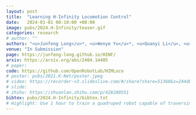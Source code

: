 ```yaml
---
layout: post
title:  "Learning H-Infinity Locomotion Control"
date:   2024-01-01 00:10:00 +00:00
image: pubs/2024.H-Infinity/teaser.gif
categories: research
# author: ""
authors: "<u>Junfeng Long</u>*, <u>Wenye Yu</u>*, <u>Quanyi Li</u>, <u>Zirui Wang</u>, Dahua Lin, <strong>Jiangmiao Pang</strong><sup>&dagger;</sup>"
venue: "In Submission"
page: https://junfeng-long.github.io/HINF/
arxiv: https://arxiv.org/abs/2404.14405
# paper: 
code: https://github.com/OpenRobotLab/HIMLoco
# poster: pubs/2021.K-Net/poster.jpeg
# video: https://recorder-v3.slideslive.com/#/share?share=51360&s=244d89a2-1418-4fd5-89fe-dc9616fc6efd
# slide:
# zhihu: https://zhuanlan.zhihu.com/p/428280551
bibtex: pubs/2024.H-Infinity/bibtex.txt
# Highlight: Use 1 hour to train a quadruped robot capable of traversing any terrain under any disturbances in the open world.
---
```

